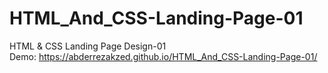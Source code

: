 # HTML_And_CSS-Landing-Page-01
HTML &amp; CSS Landing Page Design-01<br>
Demo: https://abderrezakzed.github.io/HTML_And_CSS-Landing-Page-01/
